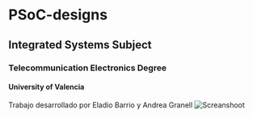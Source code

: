 # PSoC-designs
## Integrated Systems Subject
### Telecommunication Electronics Degree
#### University of Valencia
Trabajo desarrollado por Eladio Barrio y Andrea Granell
![Screanshoot](Out.jpeg)
